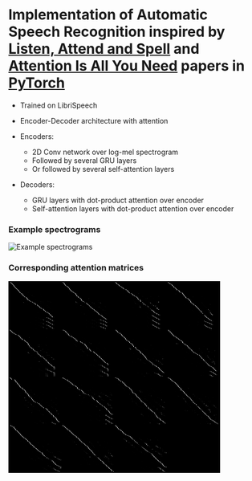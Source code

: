 # Implementation of Automatic Speech Recognition inspired by [Listen, Attend and Spell](https://arxiv.org/abs/1508.01211) and [Attention Is All You Need](https://arxiv.org/abs/1706.03762) papers in [PyTorch](http://pytorch.org)

* Trained on LibriSpeech
* Encoder-Decoder architecture with attention
* Encoders:
    * 2D Conv network over log-mel spectrogram
    * Followed by several GRU layers
    * Or followed by several self-attention layers
    
* Decoders:
    * GRU layers with dot-product attention over encoder
    * Self-attention layers with dot-product attention over encoder

### Example spectrograms
![Example spectrograms](./data/spectras.png)

### Corresponding attention matrices
![Example attention matrices](./data/weights.png)
